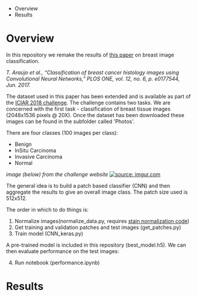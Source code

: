 - Overview
- Results

# Overview

In this repository we remake the results of [this paper](http://journals.plos.org/plosone/article?id=10.1371/journal.pone.0177544) on breast image classification.

*T. Araújo et al., “Classification of breast cancer histology images using Convolutional Neural Networks,” PLOS ONE, vol. 12, no. 6, p. e0177544, Jun. 2017.*

The dataset used in this paper has been extended and is available as part of the [ICIAR 2018 challenge](https://iciar2018-challenge.grand-challenge.org/). The challenge contains two tasks. We are concerned with the first task - classification of breast tissue images (2048x1536 pixels @ 20X). Once the dataset has been downloaded these images can be found in the subfolder called 'Photos'.

There are four classes (100 images per class):

- Benign
- InSitu Carcinoma
- Invasive Carcinoma
- Normal

*image (below) from the challenge website*
<a href="https://imgur.com/UbxSaBC"><img src="https://i.imgur.com/UbxSaBC.png" title="source: imgur.com" /></a>

The general idea is to build a patch based classifier (CNN) and then aggregate the results to give an overall image class. The patch size used is 512x512.

The order in which to do things is:

1. Normalize images(normalize_data.py, requires [stain normalization code](https://github.com/Peter554/Stain-Normalization-))
2. Get training and validation patches and test images (get_patches.py)
3. Train model (CNN_keras.py)

A pre-trained model is included in this repository (best_model.h5). We can then evaluate performance on the test images:

4. Run notebook (performance.ipynb)

# Results
